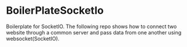 # BoilerPlateSocketIo
Boilerplate for SocketIO.
The following repo shows how to connect two website through a common server and pass data from one another using websocket(SocketIO).
